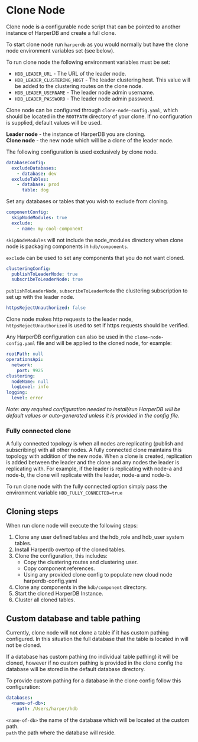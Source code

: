 # Clone Node

Clone node is a configurable node script that can be pointed to another instance of HarperDB and create a full clone.

To start clone node run `harperdb` as you would normally but have the clone node environment variables set (see below).

To run clone node the following environment variables must be set:

* `HDB_LEADER_URL` - The URL of the leader node.
* `HDB_LEADER_CLUSTERING_HOST` - The leader clustering host. This value will be added to the clustering routes on the clone node.
* `HDB_LEADER_USERNAME` - The leader node admin username.
* `HDB_LEADER_PASSWORD` - The leader node admin password.

Clone node can be configured through `clone-node-config.yaml`, which should be located in the `ROOTPATH` directory of your clone. If no configuration is supplied, default values will be used.

**Leader node** - the instance of HarperDB you are cloning.\
**Clone node** - the new node which will be a clone of the leader node.

The following configuration is used exclusively by clone node.

```yaml
databaseConfig:
  excludeDatabases:
    - database: dev
  excludeTables:
    - database: prod
      table: dog
```

Set any databases or tables that you wish to exclude from cloning.

```yaml
componentConfig:
  skipNodeModules: true
  exclude:
    - name: my-cool-component
```

`skipNodeModules` will not include the node\_modules directory when clone node is packaging components in `hdb/components`.

`exclude` can be used to set any components that you do not want cloned.

```yaml
clusteringConfig:
  publishToLeaderNode: true
  subscribeToLeaderNode: true
```

`publishToLeaderNode`, `subscribeToLeaderNode` the clustering subscription to set up with the leader node.

```yaml
httpsRejectUnauthorized: false
```

Clone node makes http requests to the leader node, `httpsRejectUnauthorized` is used to set if https requests should be verified.

Any HarperDB configuration can also be used in the `clone-node-config.yaml` file and will be applied to the cloned node, for example:

```yaml
rootPath: null
operationsApi:
  network:
    port: 9925
clustering:
  nodeName: null
  logLevel: info
logging:
  level: error
```

_Note: any required configuration needed to install/run HarperDB will be default values or auto-generated unless it is provided in the config file._

### Fully connected clone

A fully connected topology is when all nodes are replicating (publish and subscribing) with all other nodes. A fully connected clone maintains this topology with addition of the new node. When a clone is created, replication is added between the leader and the clone and any nodes the leader is replicating with. For example, if the leader is replicating with node-a and node-b, the clone will replicate with the leader, node-a and node-b.

To run clone node with the fully connected option simply pass the environment variable `HDB_FULLY_CONNECTED=true`

## Cloning steps

When run clone node will execute the following steps:

1. Clone any user defined tables and the hdb\_role and hdb\_user system tables.
2. Install Harperdb overtop of the cloned tables.
3. Clone the configuration, this includes:
   * Copy the clustering routes and clustering user.
   * Copy component references.
   * Using any provided clone config to populate new cloud node harperdb-config.yaml
4. Clone any components in the `hdb/component` directory.
5. Start the cloned HarperDB Instance.
6. Cluster all cloned tables.

## Custom database and table pathing

Currently, clone node will not clone a table if it has custom pathing configured. In this situation the full database that the table is located in will not be cloned.

If a database has custom pathing (no individual table pathing) it will be cloned, however if no custom pathing is provided in the clone config the database will be stored in the default database directory.

To provide custom pathing for a database in the clone config follow this configuration:

```yaml
databases: 
  <name-of-db>:
    path: /Users/harper/hdb
```

`<name-of-db>` the name of the database which will be located at the custom path.\
`path` the path where the database will reside.
